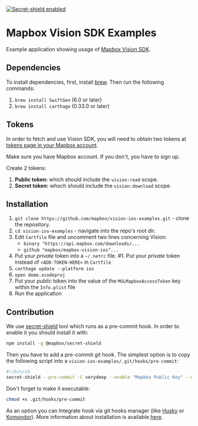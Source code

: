 [![Secret-shield enabled](https://github.com/mapbox/secret-shield/blob/assets/secret-shield-enabled-badge.svg)](https://github.com/mapbox/secret-shield/blob/master/docs/enabledBadge.md)

# Mapbox Vision SDK Examples

Example application showing usage of [Mapbox Vision SDK](https://vision.mapbox.com/).

## Dependencies

To install dependencies, first, install [brew](https://brew.sh). Then run the following commands:
1. `brew install SwiftGen` (6.0 or later)
1. `brew install carthage` (0.33.0 or later)

## Tokens
In order to fetch and use Vision SDK, you will need to obtain two tokens at [tokens page in your Mapbox account](https://account.mapbox.com/access-tokens/create/).

Make sure you have Mapbox account. If you don't, you have to sign up.

Create 2 tokens:
1. **Public token:** which should include the `vision:read` scope.
1. **Secret token:** whoch should include the `vision:download` scope.

## Installation
1. `git clone https://github.com/mapbox/vision-ios-examples.git` - clone the repository.
1. `cd vision-ios-examples` - navigate into the repo's root dir.
1. Edit `Cartfile` file and uncomment two lines concerning Vision:
	- `binary "https://api.mapbox.com/downloads/...`
	- `github "mapbox/mapbox-vision-ios"...`
1. Put your *private* token into a `~/.netrc` file.
#1. Put your *private* token instead of `<ADD-TOKEN-HERE>` in `Cartfile`
1. `carthage update --platform ios`
1. `open demo.xcodeproj`
1. Put your *public* token into the value of the `MGLMapboxAccessToken` key within the `Info.plist` file
1. Run the application

## Contribution

We use [secret-shield](https://github.com/mapbox/secret-shield) tool which runs as a pre-commit hook. In order to enable it you should install it with:
```sh
npm install -g @mapbox/secret-shield
```

Then you have to add a pre-commit git hook. The simplest option is to copy the following script into a `vision-ios-examples/.git/hooks/pre-commit`:
```sh
#!/bin/sh
secret-shield --pre-commit -C verydeep --enable "Mapbox Public Key" --disable "High-entropy base64 string" "Short high-entropy string" "Long high-entropy string"
```

Don't forget to make it executable:
```sh
chmod +x .git/hooks/pre-commit
```

As an option you can Integrate hook via git hooks manager (like [Husky](https://github.com/typicode/husky) or [Komondor](https://github.com/shibapm/Komondor)).
More information about installation is available [here](https://github.com/mapbox/secret-shield#install).

